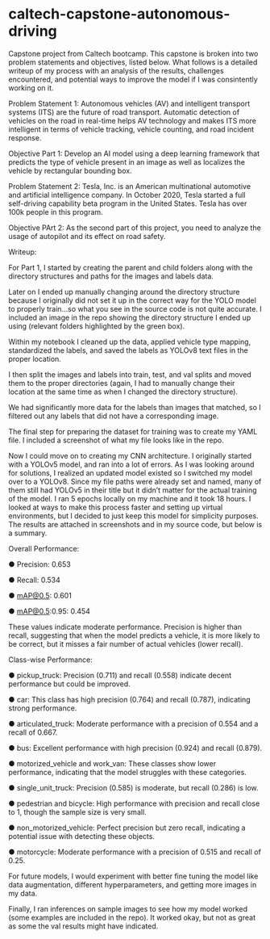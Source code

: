 # caltech-capstone-autonomous-driving
Capstone project from Caltech bootcamp. This capstone is broken into two problem statements and objectives, listed below. What follows is a detailed writeup of my process with an analysis of the results, challenges encountered, and potential ways to improve the model if I was consintently working on it.

Problem Statement 1: Autonomous vehicles (AV) and intelligent transport systems (ITS) are the future of road transport. Automatic detection of vehicles on the road in real-time helps AV technology and makes ITS more intelligent in terms of vehicle tracking, vehicle counting, and road incident response.

Objective Part 1: Develop an AI model using a deep learning framework that predicts the type of vehicle present in an image as well as localizes the vehicle by rectangular bounding box.

Problem Statement 2: Tesla, Inc. is an American multinational automotive and artificial intelligence company. In October 2020, Tesla started a full self-driving capability beta program in the United States. Tesla has over 100k people in this program.

Objective PArt 2: As the second part of this project, you need to analyze the usage of autopilot and its effect on road safety.


Writeup:

For Part 1, I started by creating the parent and child folders along with the directory structures and paths for the images and labels data.

Later on I ended up manually changing around the directory structure because I originally did not set it up in the correct way for the YOLO model to properly train...so what you see in the source code is not quite accurate. I included an image in the repo showing the directory structure I ended up using (relevant folders highlighted by the green box).

Within my notebook I cleaned up the data, applied vehicle type mapping, standardized the labels, and saved the labels as YOLOv8 text files in the proper location.

I then split the images and labels into train, test, and val splits and moved them to the proper directories (again, I had to manually change their location at the same time as when I changed the directory structure).

We had significantly more data for the labels than images that matched, so I filtered out any labels that did not have a corresponding image.

The final step for preparing the dataset for training was to create my YAML file. I included a screenshot of what my file looks like in the repo.

Now I could move on to creating my CNN architecture. I originally started with a YOLOv5 model, and ran into a lot of errors. As I was looking around for solutions, I realized an updated model existed so I switched my model over to a YOLOv8. Since my file paths were already set and named, many of them still had YOLOv5 in their title but it didn’t matter for the actual training of the model.
I ran 5 epochs locally on my machine and it took 18 hours. I looked at ways to make this process faster and setting up virtual environments, but I decided to just keep this model for simplicity purposes. The results are attached in screenshots and in my source code, but below is a summary.

Overall Performance:

● Precision: 0.653

● Recall: 0.534

● mAP@0.5: 0.601

● mAP@0.5:0.95: 0.454

These values indicate moderate performance. Precision is higher than recall, suggesting that when the model predicts a vehicle, it is more likely to be correct, but it misses a fair number of actual vehicles (lower recall).
 
Class-wise Performance:

● pickup_truck: Precision (0.711) and recall (0.558) indicate decent performance but could be improved.

● car: This class has high precision (0.764) and recall (0.787), indicating strong performance.

● articulated_truck: Moderate performance with a precision of 0.554 and a recall of 0.667.

● bus: Excellent performance with high precision (0.924) and recall (0.879).

● motorized_vehicle and work_van: These classes show lower performance, indicating that the model struggles with these categories.

● single_unit_truck: Precision (0.585) is moderate, but recall (0.286) is low.

● pedestrian and bicycle: High performance with precision and recall close to 1, though the sample size is very small.

● non_motorized_vehicle: Perfect precision but zero recall, indicating a potential issue with detecting these objects.

● motorcycle: Moderate performance with a precision of 0.515 and recall of 0.25.

For future models, I would experiment with better fine tuning the model like data augmentation, different hyperparameters, and getting more images in my data.

Finally, I ran inferences on sample images to see how my model worked (some examples are included in the repo). It worked okay, but not as great as some the val results might have indicated.
